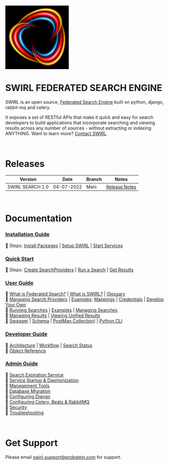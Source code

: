 ![SWIRL Logo](./docs/images/swirl_logo_notext_200.jpg)

# SWIRL FEDERATED SEARCH ENGINE

*SWIRL* is an open source, [Federated Search Engine](https://en.wikipedia.org/wiki/Federated_search) built on python, django, rabbit-mq and celery.

It exposes a set of RESTful APIs that make it quick and easy for search developers to build 
applications that incorporate searching and viewing results across any number of sources - without 
extracting or indexing ANYTHING. Want to learn more? [Contact SWIRL](mailto:swirl@probstein.com).

<br/>

# Releases

| Version | Date | Branch | Notes | 
| ------- | ---- | ------ | ----- |
| SWIRL SEARCH 1.0 | 04-07-2022 | Main | [Release Notes](./docs/RELEASE_NOTES_1.0.md) |

<br/>

# Documentation

### [Installation Guide](./docs/INSTALLATION_GUIDE.md)

:small_blue_diamond: Steps: [Install Packages](./docs/INSTALLATION_GUIDE.md#install-packages) | [Setup SWIRL](./docs/INSTALLATION_GUIDE.md#setup-swirl) | [Start Services](./docs/INSTALLATION_GUIDE.md#start-services)

### [Quick Start](./docs/QUICK_START.md)

:small_blue_diamond: Steps: [Create SearchProviders](./docs/QUICK_START.md#create-searchproviders) | [Run a Search](./docs/QUICK_START.md#run-a-search) | [Get Results](./docs/QUICK_START.md#get-results) 

### [User Guide](./docs/USER_GUIDE.md)

:small_blue_diamond: [What is Federated Search?](./docs/USER_GUIDE.md#what-is-federated-search) | [What is SWIRL?](./docs/USER_GUIDE.md#what-is-swirl) | [Glossary](./docs/USER_GUIDE.md#glossary)<br/>
:small_blue_diamond: [Managing Search Providers](./docs/USER_GUIDE.md#managing-searchproviders) | [Examples](./docs/USER_GUIDE.md#editing-searchproviders): [Mappings](./docs/USER_GUIDE.md#understanding-query-and-result-mappings) | [Credentials](./docs/USER_GUIDE.md#understanding-credentials) | [Develop Your Own](./docs/USER_GUIDE.md#develop-your-own) <br/>
:small_blue_diamond: [Running Searches](./docs/USER_GUIDE.md#running-searches) | [Examples](./docs/USER_GUIDE.md#example-searches) | [Managing Searches](./docs/USER_GUIDE.md#managing-searches)<br/>
:small_blue_diamond: [Managing Results](./docs/USER_GUIDE.md#managing-results) | [Viewing Unified Results](./docs/USER_GUIDE.md#viewing-unified-results)<br/>
:small_blue_diamond: [Swagger](http://localhost:8000/swirl/swagger-ui/) | [Schema](http://localhost:8000/swirl/openapi) | [PostMan Collection](./docs/SWIRL.postman_collection.json)) | [Python CLI](./docs/USER_GUIDE.md#python-command-line-interface-cli)<br/>

### [Developer Guide](./docs/DEVELOPER_GUIDE.md)

:small_blue_diamond: [Architecture](./docs/DEVELOPER_GUIDE.md#architecture) | [Workflow](./docs/DEVELOPER_GUIDE.md#workflow) | [Search Status](./docs/DEVELOPER_GUIDE.md#search-status)<br/>
:small_blue_diamond: [Object Reference](./docs/DEVELOPER_GUIDE.md#object-reference)

### [Admin Guide](./docs/ADMIN_GUIDE.md)

:small_blue_diamond: [Search Expiration Service](./docs/ADMIN_GUIDE.md#search-expiration-service)<br/>
:small_blue_diamond: [Service Startup & Daemonization](#./docs/ADMIN_GUIDE.mdservice-startup--daemonization)<br/>
:small_blue_diamond: [Management Tools](./docs/ADMIN_GUIDE.md#management-tools)<br/>
:small_blue_diamond: [Database Migration](./docs/ADMIN_GUIDE.md#database-migration)<br/>
:small_blue_diamond: [Configuring Django](./docs/ADMIN_GUIDE.md#configuring-django)<br/>
:small_blue_diamond: [Configuring Celery, Beats & RabbitMQ](./docs/ADMIN_GUIDE.md#configuring-celery-beats--rabbitmq)<br/>
:small_blue_diamond: [Security](./docs/ADMIN_GUIDE.md#security)<br/>
:small_blue_diamond: [Troubleshooting](./docs/ADMIN_GUIDE.md#troubleshooting)<br/>

<br/>

# Get Support

Please email [swirl-support@probstein.com](mailto:swirl-support@probstein.com) for support.

